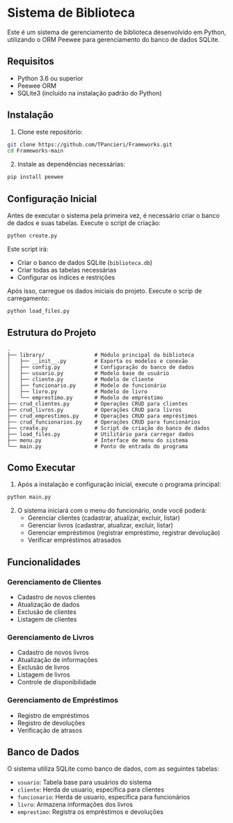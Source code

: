 # Sistema de Biblioteca

Este é um sistema de gerenciamento de biblioteca desenvolvido em Python, utilizando o ORM Peewee para gerenciamento do banco de dados SQLite.

## Requisitos

- Python 3.6 ou superior
- Peewee ORM
- SQLite3 (incluído na instalação padrão do Python)

## Instalação

1. Clone este repositório:
```bash
git clone https://github.com/TPancieri/Frameworks.git
cd Frameworks-main
```

2. Instale as dependências necessárias:
```bash
pip install peewee
```

## Configuração Inicial

Antes de executar o sistema pela primeira vez, é necessário criar o banco de dados e suas tabelas. Execute o script de criação:

```bash
python create.py
```

Este script irá:
- Criar o banco de dados SQLite (`biblioteca.db`)
- Criar todas as tabelas necessárias
- Configurar os índices e restrições

Após isso, carregue os dados iniciais do projeto. Execute o scrip de carregamento:

```bash
python load_files.py
```

## Estrutura do Projeto

```
.
├── library/                # Módulo principal da biblioteca
│   ├── __init__.py         # Exporta os modelos e conexão
│   ├── config.py           # Configuração do banco de dados
│   ├── usuario.py          # Modelo base de usuário
│   ├── cliente.py          # Modelo de cliente
│   ├── funcionario.py      # Modelo de funcionário
│   ├── livro.py            # Modelo de livro
│   └── emprestimo.py       # Modelo de empréstimo
├── crud_clientes.py        # Operações CRUD para clientes
├── crud_livros.py          # Operações CRUD para livros
├── crud_emprestimos.py     # Operações CRUD para empréstimos
├── crud_funcionarios.py    # Operações CRUD para funcionários
├── create.py               # Script de criação do banco de dados
├── load_files.py           # Utilitário para carregar dados
├── menu.py                 # Interface de menu do sistema
└── main.py                 # Ponto de entrada do programa
```

## Como Executar

1. Após a instalação e configuração inicial, execute o programa principal:

```bash
python main.py
```

2. O sistema iniciará com o menu do funcionário, onde você poderá:
   - Gerenciar clientes (cadastrar, atualizar, excluir, listar)
   - Gerenciar livros (cadastrar, atualizar, excluir, listar)
   - Gerenciar empréstimos (registrar empréstimo, registrar devolução)
   - Verificar empréstimos atrasados

## Funcionalidades

### Gerenciamento de Clientes
- Cadastro de novos clientes
- Atualização de dados
- Exclusão de clientes
- Listagem de clientes

### Gerenciamento de Livros
- Cadastro de novos livros
- Atualização de informações
- Exclusão de livros
- Listagem de livros
- Controle de disponibilidade

### Gerenciamento de Empréstimos
- Registro de empréstimos
- Registro de devoluções
- Verificação de atrasos

## Banco de Dados

O sistema utiliza SQLite como banco de dados, com as seguintes tabelas:
- `usuario`: Tabela base para usuários do sistema
- `cliente`: Herda de usuario, específica para clientes
- `funcionario`: Herda de usuario, específica para funcionários
- `livro`: Armazena informações dos livros
- `emprestimo`: Registra os empréstimos e devoluções
